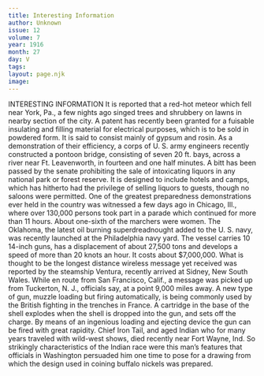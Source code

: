 ```yaml
---
title: Interesting Information
author: Unknown
issue: 12
volume: 7
year: 1916
month: 27
day: V
tags:
layout: page.njk
image:
---
```

INTERESTING INFORMATION      It is reported that a red-hot meteor which fell near York, Pa., a few nights ago singed trees and shrubbery on lawns in nearby section of the city.       A patent has recently been granted for a fuisable insulating and filling material for electrical purposes, which is to be sold in powdered form. It is said to consist mainly of gypsum and rosin.      As a demonstration of their efficiency, a corps of U. S. army engineers recently constructed a pontoon bridge, consisting of seven 20 ft. bays, across a river near Ft. Leavenworth, in fourteen and one half minutes.      A bitt has been passed by the senate prohibiting the sale of intoxicating liquors in any national park or forest reserve. It is designed to include hotels and camps, which has hitherto had the privilege of selling liquors to guests, though no saloons were permitted.         One of the greatest preparedness demonstrations ever held in the country was witnessed a few days ago in Chicago, Ill., where over 130,000 persons took part in a parade which continued for more than 11 hours. About one-sixth of the marchers were women.      The Oklahoma, the latest oil burning superdreadnought added to the U. S. navy, was recently launched at the Philadelphia navy yard. The vessel carries 10 14-inch guns, has a displacement of about 27,500 tons and develops a speed of more than 20 knots an hour. It costs about $7,000,000.      What is thought to be the longest distance wireless message yet received was reported by the steamship Ventura, recently arrived at Sidney, New South Wales. While en route from San Francisco, Calif., a message was picked up from Tuckerton, N. J., officials say, at a point 9,000 miles away.       A new type of gun, muzzle loading but firing automatically, is being commonly used by the British fighting in the trenches in France. A cartridge in the base of the shell explodes when the shell is dropped into the gun, and sets off the charge. By means of an ingenious loading and ejecting device the gun can be fired with great rapidity.       Chief Iron Tail, and aged Indian who for many years traveled with wild-west shows, died recently near Fort Wayne, Ind. So strikingly characteristics of the Indian race were this man’s features that officials in Washington persuaded him one time to pose for a drawing from which the design used in coining buffalo nickels was prepared. 

